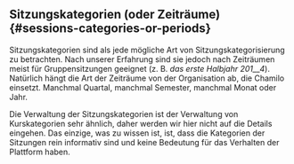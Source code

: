 
## Sitzungskategorien (oder Zeiträume) {#sessions-categories-or-periods}

Sitzungskategorien sind als jede mögliche Art von Sitzungskategorisierung zu betrachten. Nach unserer Erfahrung sind sie jedoch nach Zeiträumen meist für Gruppensitzungen geeignet (z. B. _das erste Halbjahr 201__4_). Natürlich hängt die Art der Zeiträume von der Organisation ab, die Chamilo einsetzt. Manchmal Quartal, manchmal Semester, manchmal Monat oder Jahr.

Die Verwaltung der Sitzungskategorien ist der Verwaltung von Kurskategorien sehr ähnlich, daher werden wir hier nicht auf die Details eingehen. Das einzige, was zu wissen ist, ist, dass die Kategorien der Sitzungen rein informativ sind und keine Bedeutung für das Verhalten der Plattform haben.
